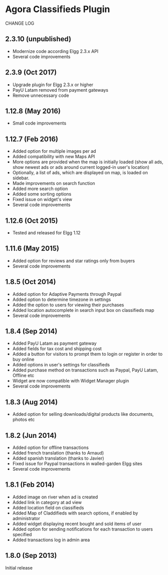 # Agora Classifieds Plugin

CHANGE LOG

2.3.10	(unpublished)
--------------------------------
- Modernize code according Elgg 2.3.x API
- Several code improvements

2.3.9	(Oct 2017)
--------------------------------
- Upgrade plugin for Elgg 2.3.x or higher
- PayU Latam removed from payment gateways
- Remove unnecessary code

1.12.8	(May 2016)
--------------------------------
- Small code improvements

1.12.7	(Feb 2016)
--------------------------------
- Added option for multiple images per ad
- Added compatibility with new Maps API
- More options are provided when the map is initially loaded (show all ads, show newest ads or ads around current logged-in user's location) 
- Optionally, a list of ads, which are displayed on map, is loaded on sidebar.
- Made improvements on search function
- Added more search option
- Added some sorting options
- Fixed issue on widget's view
- Several code improvements

1.12.6	(Oct 2015)
--------------------------------
- Tested and released for Elgg 1.12

1.11.6	(May 2015)
------------------------------------------
- Added option for reviews and star ratings only from buyers
- Several code improvements

1.8.5	(Oct 2014)
------------------------------------------
- Added option for Adaptive Payments through Paypal
- Added option to determine timezone in settings
- Added the option to users for viewing their purchases
- Added location autocomplete in search input box on classifieds map
- Several code improvements

1.8.4	(Sep 2014)
------------------------------------------
- Added PayU Latam as payment gateway
- Added fields for tax cost and shipping cost
- Added a button for visitors to prompt them to login or register in order to buy online
- Added options in user's settings for classifieds
- Added purchase method on transactions such as Paypal, PayU Latam, Offline etc
- Widget are now compatible with Widget Manager plugin
- Several code improvements 

1.8.3	(Aug 2014)
------------------------------------------
- Added option for selling downloads/digital products like documents, photos etc

1.8.2	(Jun 2014)
------------------------------------------
- Added option for offline transactions 
- Added french translation (thanks to Arnaud)
- Added spanish translation (thanks to Javier)
- Fixed issue for Paypal transactions in walled-garden Elgg sites
- Several code improvements 

1.8.1	(Feb 2014)
------------------------------------------
- Added image on river when ad is created
- Added link in category at ad view
- Added location field on classifieds
- Added Map of Claddifieds with search options, if enabled by administrator 
- Added widget displaying recent bought and sold items of user
- Added option for sending notifications for each transaction to users specified 
- Added transactions log in admin area

1.8.0	(Sep 2013)
------------------------------------------
Initial release






